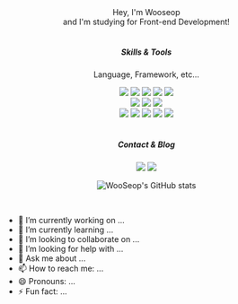 <div align="center">
  Hey, I'm Wooseop
</div>
<div align="center">
  and I'm studying for Front-end Development!
</div>
</br>
<h5 align="center">Skills & Tools</h5>
<div align="center">
  <p>Language, Framework, etc...</p>
  <img src="https://img.shields.io/badge/Vue.js-4FC08D?style=flat-square&logo=Vue.js&logoColor=white"/>
  <img src="https://img.shields.io/badge/nuxt-00DC82?style=flat-square&logo=nuxtdotjs&logoColor=white"/>
  <img src="https://img.shields.io/badge/vite-646CFF?style=flat-square&logo=vite&logoColor=white"/>
  <img src="https://img.shields.io/badge/JavaScript-F7DF1E?style=flat-square&logo=JavaScript&logoColor=white"/>
  <img src="https://img.shields.io/badge/TypeScript-3178C6?style=flat-square&logo=TypeScript&logoColor=white"/>
  </br>
  <img src="https://img.shields.io/badge/html5-E34F26?style=flat-square&logo=html5&logoColor=white"/>
  <img src="https://img.shields.io/badge/CSS3-1572B6?style=flat-square&logo=CSS3&logoColor=white"/>
  <img src="https://img.shields.io/badge/TailwindCSS-06B6D4?style=flat-square&logo=TailwindCSS&logoColor=white"/>
  </br>
  <img src="https://img.shields.io/badge/firebase-FFCA28?style=flat-square&logo=firebase&logoColor=white"/>
  <img src="https://img.shields.io/badge/vscode-007ACC?style=flat-square&logo=visualstudiocode&logoColor=white"/>
  <img src="https://img.shields.io/badge/GitHub-181717?style=flat-square&logo=GitHub&logoColor=white"/>
  <img src="https://img.shields.io/badge/git-F05032?style=flat-square&logo=git&logoColor=white"/>
  <img src="https://img.shields.io/badge/vercel-000000?style=flat-square&logo=vercel&logoColor=white"/>
</div>
</br>
<div align="center">
  <h5 align="center">Contact & Blog</h5>
  <img src="https://img.shields.io/badge/Gmail-EA4335?style=flat-square&logo=Gmail&logoColor=white"/>
  <!-- <img src="https://img.shields.io/badge/Notion-000000?style=flat-square&logo=Notion&logoColor=white"/> -->
  <a href="https://velog.io/@ws71144612" target="_blank"><img src="https://img.shields.io/badge/Velog-20C997?style=flat-square&logo=Velog&logoColor=white"/></a>
</div>

<div align="center">

  ![WooSeop's GitHub stats](https://github-readme-stats.vercel.app/api?username=poesoow&show_icons=true&theme=cobalt)

</div>
</br>


- 🔭 I’m currently working on ...
- 🌱 I’m currently learning ...
- 👯 I’m looking to collaborate on ...
- 🤔 I’m looking for help with ...
- 💬 Ask me about ...
- 📫 How to reach me: ...
- 😄 Pronouns: ...
- ⚡ Fun fact: ...

